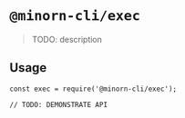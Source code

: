 # `@minorn-cli/exec`

> TODO: description

## Usage

```
const exec = require('@minorn-cli/exec');

// TODO: DEMONSTRATE API
```
